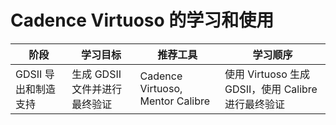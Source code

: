 # Cadence Virtuoso 的学习和使用

| 阶段            | 学习目标                   | 推荐工具                                            | 学习顺序                                           |
| ------------- | ---------------------- | ----------------------------------------------- | ---------------------------------------------- |
| GDSII 导出和制造支持 | 生成 GDSII 文件并进行最终验证     | Cadence Virtuoso, Mentor Calibre                | 使用 Virtuoso 生成 GDSII，使用 Calibre 进行最终验证         |


